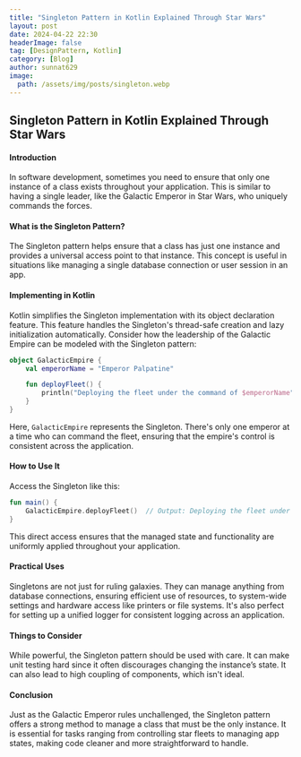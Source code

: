 ```yaml
---
title: "Singleton Pattern in Kotlin Explained Through Star Wars"
layout: post
date: 2024-04-22 22:30
headerImage: false
tag: [DesignPattern, Kotlin]
category: [Blog]
author: sunnat629
image:
  path: /assets/img/posts/singleton.webp
---
```


## Singleton Pattern in Kotlin Explained Through Star Wars

#### Introduction

In software development, sometimes you need to ensure that only one instance of a class exists throughout your application. This is similar to having a single leader, like the Galactic Emperor in Star Wars, who uniquely commands the forces.

#### What is the Singleton Pattern?

The Singleton pattern helps ensure that a class has just one instance and provides a universal access point to that instance. This concept is useful in situations like managing a single database connection or user session in an app.

#### Implementing in Kotlin

Kotlin simplifies the Singleton implementation with its object declaration feature. This feature handles the Singleton's thread-safe creation and lazy initialization automatically. Consider how the leadership of the Galactic Empire can be modeled with the Singleton pattern:

```kotlin
object GalacticEmpire {
    val emperorName = "Emperor Palpatine"

    fun deployFleet() {
        println("Deploying the fleet under the command of $emperorName")
    }
}
```

Here, `GalacticEmpire` represents the Singleton. There's only one emperor at a time who can command the fleet, ensuring that the empire's control is consistent across the application.

#### How to Use It

Access the Singleton like this:

```kotlin
fun main() {
    GalacticEmpire.deployFleet()  // Output: Deploying the fleet under the command of Emperor Palpatine
}
```

This direct access ensures that the managed state and functionality are uniformly applied throughout your application.

#### Practical Uses

Singletons are not just for ruling galaxies. They can manage anything from database connections, ensuring efficient use of resources, to system-wide settings and hardware access like printers or file systems. It's also perfect for setting up a unified logger for consistent logging across an application.

#### Things to Consider

While powerful, the Singleton pattern should be used with care. It can make unit testing hard since it often discourages changing the instance’s state. It can also lead to high coupling of components, which isn't ideal.

#### Conclusion

Just as the Galactic Emperor rules unchallenged, the Singleton pattern offers a strong method to manage a class that must be the only instance. It is essential for tasks ranging from controlling star fleets to managing app states, making code cleaner and more straightforward to handle.